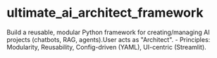 # ultimate_ai_architect_framework
Build a reusable, modular Python framework for creating/managing AI projects (chatbots, RAG, agents).User acts as "Architect".    - Principles: Modularity, Reusability, Config-driven (YAML), UI-centric (Streamlit).

